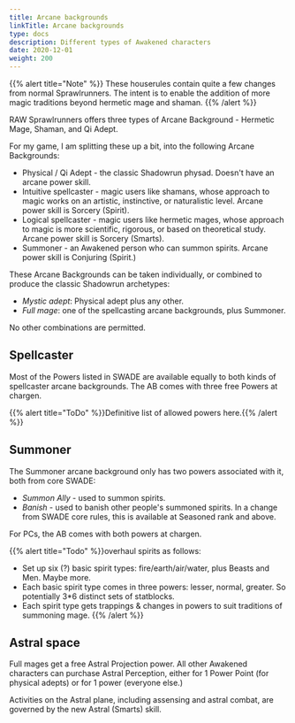 ```yaml
---
title: Arcane backgrounds
linkTitle: Arcane backgrounds
type: docs
description: Different types of Awakened characters
date: 2020-12-01
weight: 200
---
```


{{% alert title="Note" %}}
These houserules contain quite a few changes from normal Sprawlrunners. The intent is to enable the addition of more magic traditions beyond hermetic mage and shaman. 
{{% /alert %}} 

RAW Sprawlrunners offers three types of Arcane Background - Hermetic Mage, Shaman, and Qi Adept. 

For my game, I am splitting these up a bit, into the following Arcane Backgrounds:

* Physical / Qi Adept - the classic Shadowrun physad. Doesn't have an arcane power skill.
* Intuitive spellcaster - magic users like shamans, whose approach to magic works on an artistic, instinctive, or naturalistic level. Arcane power skill is Sorcery (Spirit).
* Logical spellcaster - magic users like hermetic mages, whose approach to magic is more scientific, rigorous, or based on theoretical study. Arcane power skill is Sorcery (Smarts).
* Summoner - an Awakened person who can summon spirits. Arcane power skill is Conjuring (Spirit.)

These Arcane Backgrounds can be taken individually, or combined to produce the classic Shadowrun archetypes:

* *Mystic adept*: Physical adept plus any other.
* *Full mage*: one of the spellcasting arcane backgrounds, plus Summoner.

No other combinations are permitted.

## Spellcaster

Most of the Powers listed in SWADE are available equally to both kinds of spellcaster arcane backgrounds. The AB comes with three free Powers at chargen.

{{% alert title="ToDo" %}}Definitive list of allowed powers here.{{% /alert %}} 

## Summoner

The Summoner arcane background only has two powers associated with it, both from core SWADE:

* *Summon Ally* - used to summon spirits.
* *Banish* - used to banish other people's summoned spirits. In a change from SWADE core rules, this is available at Seasoned rank and above.

For PCs, the AB comes with both powers at chargen.

{{% alert title="Todo" %}}overhaul spirits as follows:

* Set up six (?) basic spirit types: fire/earth/air/water, plus Beasts and Men. Maybe more.
* Each basic spirit type comes in three powers: lesser, normal, greater. So potentially 3*6 distinct sets of statblocks.
* Each spirit type gets trappings & changes in powers to suit traditions of summoning mage.
{{% /alert %}}

## Astral space

Full mages get a free Astral Projection power. All other Awakened characters can purchase Astral Perception, either for 1 Power Point (for physical adepts) or for 1 power (everyone else.)

Activities on the Astral plane, including assensing and astral combat, are governed by the new Astral (Smarts) skill.
